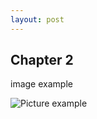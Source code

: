 ```yaml
---
layout: post
---
```


## Chapter 2

image example

![Picture example](https://c8.alamy.com/comp/2BWX35A/emoticon-with-big-toothy-smile-showing-thumbs-up-2BWX35A.jpg)

